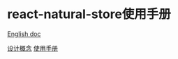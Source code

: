 # react-natural-store使用手册

[English doc](./doc/README.en.md)


[设计概念](./doc/design.md)
[使用手册](./doc/tutorial.md)

